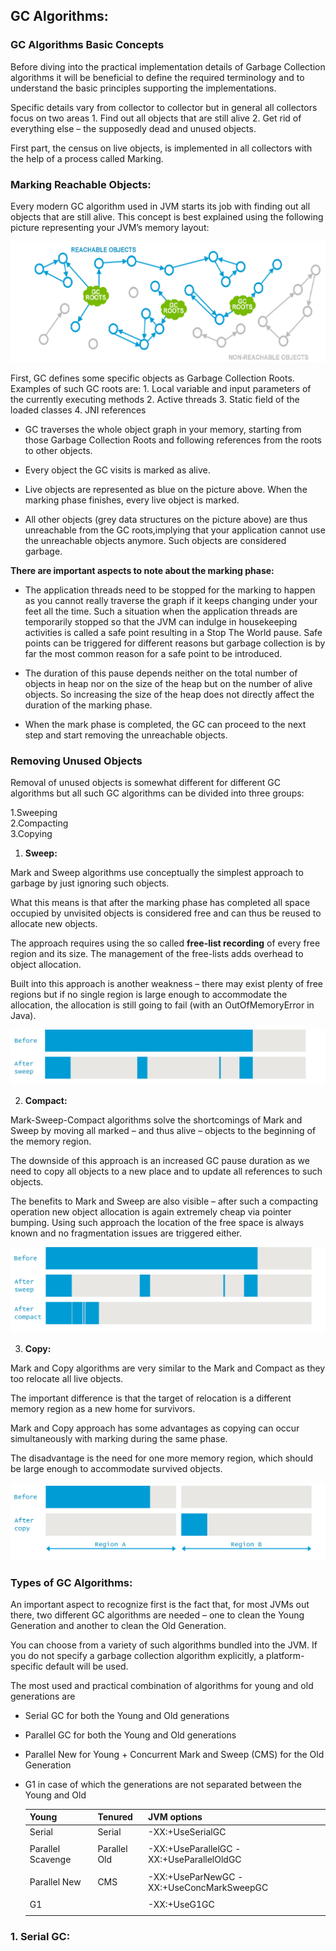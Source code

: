 ## GC Algorithms: 

### GC Algorithms Basic Concepts
Before diving into the practical implementation details of Garbage Collection algorithms it will be beneficial to define the required terminology and to understand the basic principles supporting the implementations.

Specific details vary from collector to collector but in general all collectors focus on two areas
	1. Find out all objects that are still alive
	2. Get rid of everything else – the supposedly dead and unused objects.

First part, the census on live objects, is implemented in all collectors with the help of a process called Marking.

### Marking Reachable Objects:

Every modern GC algorithm used in JVM starts its job with finding out all objects that are still alive. 
This concept is best explained using the following picture representing your JVM’s memory layout:

![Marking Reachable Objects](marking_process.png)

First, GC defines some specific objects as Garbage Collection Roots. Examples of such GC roots are:
	1. Local variable and input parameters of the currently executing methods
	2. Active threads
	3. Static field of the loaded classes
	4. JNI references

- GC traverses the whole object graph in your memory, starting from those Garbage Collection Roots and following references from the roots to other objects. 

- Every object the GC visits is marked as alive.

- Live objects are represented as blue on the picture above. When the marking phase finishes, every live object is marked. 

- All other objects (grey data structures on the picture above) are thus unreachable from the GC roots,implying that your application cannot use the unreachable objects anymore. Such objects are considered garbage.


**There are important aspects to note about the marking phase:**

- The application threads need to be stopped for the marking to happen as you cannot really traverse the graph if it keeps changing under your feet all the time. Such a situation when the application threads are temporarily stopped so that the JVM can indulge in housekeeping activities is called a safe point resulting in a Stop The World pause. Safe points can be triggered for different reasons but garbage collection is by far the most common reason for a safe point to be introduced.

- The duration of this pause depends neither on the total number of objects in heap nor on the size of the heap but on the number of alive objects. So increasing the size of the heap does not directly affect the duration of the marking phase.

- When the mark phase is completed, the GC can proceed to the next step and start removing the unreachable objects.

### Removing Unused Objects

Removal of unused objects is somewhat different for different GC algorithms but all such GC algorithms can be divided into three groups:

1.Sweeping<br>
2.Compacting<br>
3.Copying


1. **Sweep:**

Mark and Sweep algorithms use conceptually the simplest approach to garbage by just ignoring such objects.

What this means is that after the marking phase has completed all space occupied by unvisited objects is considered free and can thus be reused to allocate new objects.

The approach requires using the so called **free-list recording** of every free region and its size. The management of the free-lists adds overhead to object allocation. 

Built into this approach is another weakness – there may exist plenty of free regions but if no single region is large enough to accommodate the allocation, the allocation is still going to fail (with an OutOfMemoryError in Java).


![Sweep Phase before and after](sweep_phase_before_after.png)


2. **Compact:**

Mark-Sweep-Compact algorithms solve the shortcomings of Mark and Sweep by moving all marked – and thus alive – objects to the beginning of the memory region. 

The downside of this approach is an increased GC pause duration as we need to copy all objects to a new place and to update all references to such objects. 

The benefits to Mark and Sweep are also visible – after such a compacting operation new object allocation is again extremely cheap via pointer bumping. Using such approach the location of the free space is always known and no fragmentation issues are triggered either.

![Compact Phase before and after](compact_phase_before_after.png)


3. **Copy:**

Mark and Copy algorithms are very similar to the Mark and Compact as they too relocate all live objects. 

The important difference is that the target of relocation is a different memory region as a new home for survivors.

Mark and Copy approach has some advantages as copying can occur simultaneously with marking during the same phase. 

The disadvantage is the need for one more memory region, which should be large enough to
accommodate survived objects.

![Copy Phase before and after](copy_phase_before_after.png)

### Types of GC Algorithms:

An important aspect to recognize first is the fact that, for most JVMs out there, two
different GC algorithms are needed – one to clean the Young Generation and another to clean the Old Generation.

You can choose from a variety of such algorithms bundled into the JVM. If you do not specify a garbage collection algorithm explicitly, a platform-specific default will be used.

The most used and practical combination of algorithms for young and old generations are

- Serial GC for both the Young and Old generations
- Parallel GC for both the Young and Old generations
- Parallel New for Young + Concurrent Mark and Sweep (CMS) for the Old Generation
- G1 in case of which the generations are not separated between the Young and Old

	
	|	Young        |    Tenured       |              JVM options                        |
	|--------------------| -----------------| --------------------------------------------    |
	| Serial 	     |	 Serial 	|	-XX:+UseSerialGC                          |
	|	             |			|                                                 |
	| Parallel Scavenge  |  Parallel Old 	|	-XX:+UseParallelGC -XX:+UseParallelOldGC  |
	|		     |                  |                                                 |
	| Parallel New       |	 CMS 		|	-XX:+UseParNewGC -XX:+UseConcMarkSweepGC  |
	|		     |                  |                                                 |
	| G1    	     |			|	-XX:+UseG1GC                              |
	|                    |                  |                                                 | 
	


### 1. Serial GC:	
	 
